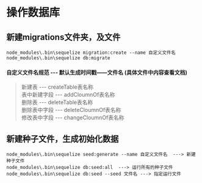 # 操作数据库
## 新建migrations文件夹，及文件

```
node_modules\.bin\sequelize migration:create --name 自定义文件名
node_modules\.bin\sequelize db:migrate

```
#### 自定义文件名规范  --- 默认生成时间戳——文件名   (具体文件中内容查看文档) 
> 新建表 --- createTable表名称    
> 表中新建字段 --- addCloumnOf表名称    
> 删除表 --- deleteTable表名称   
> 删除表中字段 --- deleteCloumnOf表名称   
> 修改表中字段 --- changeCloumnOf表名称

## 新建种子文件，生成初始化数据

```
node_modules\.bin\sequelize seed:generate --name 自定义文件名  ---> 新建种子文件
node_modules\.bin\sequelize db:seed:all  ---> 运行所有的种子文件
node_modules\.bin\sequelize db:seed --seed 文件名 ---> 指定运行文件

```